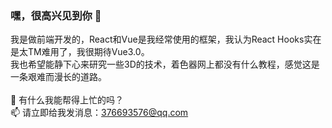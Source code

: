 ### 嘿，很高兴见到你 👋

我是做前端开发的，React和Vue是我经常使用的框架，我认为React Hooks实在是太TM难用了，我很期待Vue3.0。<br/>
我也希望能静下心来研究一些3D的技术，着色器网上都没有什么教程，感觉这是一条艰难而漫长的道路。<br/><br/>
💬 有什么我能帮得上忙的吗？<br/>
📫 请立即给我发消息：<a href="mailto:376693576@qq.com" target="_blank">376693576@qq.com</a>

<!--
**javaLuo/javaLuo** is a ✨ _special_ ✨ repository because its `README.md` (this file) appears on your GitHub profile.

Here are some ideas to get you started:

- 🔭 I’m currently working on ...
- 🌱 I’m currently learning ...
- 👯 I’m looking to collaborate on ...
- 🤔 I’m looking for help with ...
- 💬 Ask me about ...
- 📫 How to reach me: ...
- 😄 Pronouns: ...
- ⚡ Fun fact: ...
-->
